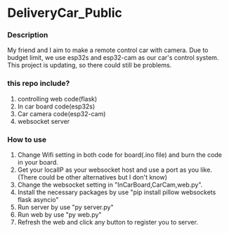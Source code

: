 # DeliveryCar_Public
### Description
My friend and I aim to make a remote control car with camera. Due to budget limit, we use esp32s and esp32-cam as our car's control system. This project is updating, so there could still be problems.
### this repo include?
1. controlling web code(flask)
2. In car board code(esp32s)
3. Car camera code(esp32-cam)
4. websocket server
### How to use
1. Change Wifi setting in both code for board(.ino file) and burn the code in your board.
2. Get your localIP as your websocket host and use a port as you like. (There could be other alternatives but I don't know) 
3. Change the websocket setting in "InCarBoard,CarCam,web.py".
4. Install the necessary packages by use "pip install pillow websockets flask asyncio"
5. Run server by use "py server.py"
6. Run web by use "py web.py"
7. Refresh the web and click any button to register you to server. 
